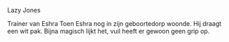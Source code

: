 Lazy Jones

Trainer van Eshra
Toen Eshra nog in zijn geboortedorp woonde.
Hij draagt een wit pak. Bijna magisch lijkt het, vuil heeft er gewoon geen grip op.